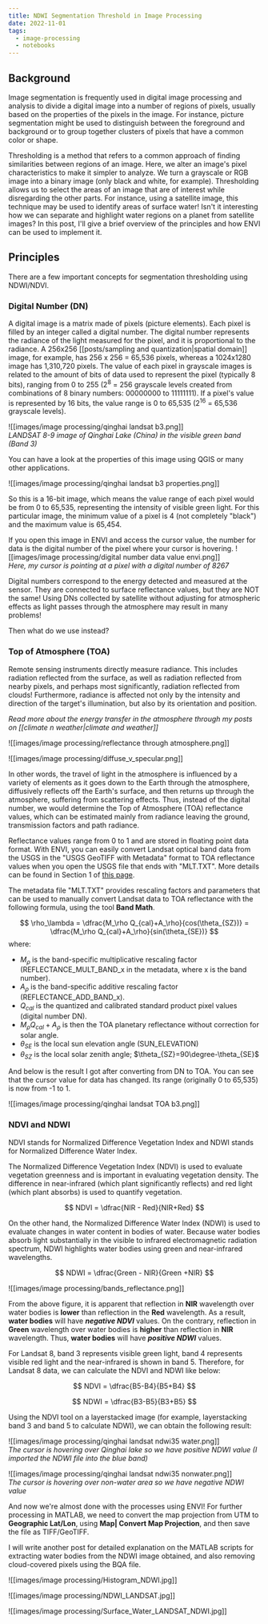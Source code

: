 ```yaml
---
title: NDWI Segmentation Threshold in Image Processing
date: 2022-11-01
tags:
  - image-processing
  - notebooks
---
```


## Background

Image segmentation is frequently used in digital image processing and analysis to divide a digital image into a number of regions of pixels, usually based on the properties of the pixels in the image. For instance, picture segmentation might be used to distinguish between the foreground and background or to group together clusters of pixels that have a common color or shape.

Thresholding is a method that refers to a common approach of finding similarities between regions of an image. Here, we alter an image's pixel characteristics to make it simpler to analyze. We turn a grayscale or RGB image into a binary image (only black and white, for example). Thresholding allows us to select the areas of an image that are of interest while disregarding the other parts. For instance, using a satellite image, this technique may be used to identify areas of surface water! Isn't it interesting how we can separate and highlight water regions on a planet from satellite images? In this post, I'll give a brief overview of the principles and how ENVI can be used to implement it.

## Principles

There are a few important concepts for segmentation thresholding using NDWI/NDVI.

### Digital Number (DN)

A digital image is a matrix made of pixels (picture elements). Each pixel is filled by an integer called a digital number. The digital number represents the radiance of the light measured for the pixel, and it is proportional to the radiance. A 256x256 [[posts/sampling and quantization|spatial domain]] image, for example, has 256 x 256 = 65,536 pixels, whereas a 1024x1280 image has 1,310,720 pixels. The value of each pixel in grayscale images is related to the amount of bits of data used to represent the pixel (typically 8 bits), ranging from 0 to 255 (2<sup>8</sup> = 256 grayscale levels created from combinations of 8 binary numbers: 00000000 to 11111111). If a pixel's value is represented by 16 bits, the value range is 0 to 65,535 (2<sup>16</sup> = 65,536 grayscale levels).

![[images/image processing/qinghai landsat b3.png]] 
 <span class = "caption">  
<i>LANDSAT 8-9 image of Qinghai Lake (China) in the visible green band (Band 3)
</i>
</span>

You can have a look at the properties of this image using QGIS or many other applications.

![[images/image processing/qinghai landsat b3 properties.png]]

So this is a 16-bit image, which means the value range of each pixel would be from 0 to 65,535, representing the intensity of visible green light. For this particular image, the minimum value of a pixel is 4 (not completely "black") and the maximum value is 65,454.

If you open this image in ENVI and access the cursor value, the number for data is the digital number of the pixel where your cursor is hovering.
 ![[images/image processing/digital number data value envi.png]]
 <span class = "caption">  
<i>Here, my cursor is pointing at a pixel with a digital number of 8267
</i>
</span>

Digital numbers correspond to the energy detected and measured at the sensor. They are connected to surface reflectance values, but they are NOT the same! Using DNs collected by satellite without adjusting for atmospheric effects as light passes through the atmosphere may result in many problems!

Then what do we use instead?

### Top of Atmosphere (TOA)

Remote sensing instruments directly measure radiance. This includes radiation reflected from the surface, as well as radiation reflected from nearby pixels, and perhaps most significantly, radiation reflected from clouds! Furthermore, radiance is affected not only by the intensity and direction of the target's illumination, but also by its orientation and position.

*Read more about the energy transfer in the atmosphere through my posts on [[climate n weather|climate and weather]]*

![[images/image processing/reflectance through atmosphere.png]]

![[images/image processing/diffuse_v_specular.png]]

In other words, the travel of light in the atmosphere is influenced by a variety of elements as it goes down to the Earth through the atmosphere, diffusively reflects off the Earth's surface, and then returns up through the atmosphere, suffering from scattering effects. Thus, instead of the digital number, we would determine the Top of Atmosphere (TOA) reflectance values, which can be estimated mainly from radiance leaving the ground, transmission factors and path radiance.

Reflectance values range from 0 to 1 and are stored in floating point data format. With ENVI, you can easily convert Landsat optical band data from the USGS in the "USGS GeoTIFF with Metadata" format to TOA reflectance values when you open the USGS file that ends with "MLT.TXT". More details can be found in Section 1 of [this page](https://yceo.yale.edu/how-convert-landsat-dns-top-atmosphere-toa-reflectance?fbclid=IwAR0UbHmDqOGd6FrrCxYh7CcCTHtwFZ7u6wJhEyMscWnD3wUHrUHSWIYjFVo).

The metadata file "MLT.TXT"  provides rescaling factors and parameters that can be used to manually convert Landsat data to TOA reflectance with the following formula, using the tool **Band Math**.

$$
\rho_\lambda = \dfrac{M_\rho Q_{cal}+A_\rho}{cos(\theta_{SZ})} = \dfrac{M_\rho Q_{cal}+A_\rho}{sin(\theta_{SE})}
$$
where:
- $M_\rho$ is the band-specific multiplicative rescaling factor (REFLECTANCE_MULT_BAND_x in the metadata, where x is the band number).
- $A_\rho$ is the band-specific additive rescaling factor (REFLECTANCE_ADD_BAND_x).
- $Q_{cal}$ is the quantized and calibrated standard product pixel values (digital number DN).
- $M_\rho Q_{cal} + A_\rho$ is then the TOA planetary reflectance without correction for solar angle.
- $\theta_{SE}$ is the local sun elevation angle (SUN_ELEVATION)
- $\theta_{SZ}$ is the local solar zenith angle; $\theta_{SZ}=90\degree-\theta_{SE}$

And below is the result I got after converting from DN to TOA. You can see that the cursor value for data has changed. Its range (originally 0 to 65,535) is now from -1 to 1.

![[images/image processing/qinghai landsat TOA b3.png]]

### NDVI and NDWI

NDVI stands for Normalized Difference Vegetation Index and NDWI stands for Normalized Difference Water Index.

The Normalized Difference Vegetation Index (NDVI) is used to evaluate vegetation greenness and is important in evaluating vegetation density. The difference in near-infrared (which plant significantly reflects) and red light (which plant absorbs) is used to quantify vegetation.

$$
NDVI = \dfrac{NIR - Red}{NIR+Red}
$$

On the other hand, the Normalized Difference Water Index (NDWI) is used to evaluate changes in water content in bodies of water. Because water bodies absorb light substantially in the visible to infrared electromagnetic radiation spectrum, NDWI highlights water bodies using green and near-infrared wavelengths.


$$
NDWI = \dfrac{Green - NIR}{Green +NIR}
$$



![[images/image processing/bands_reflectance.png]]

From the above figure, it is apparent that reflection in **NIR** wavelength over water bodies is **lower** than reflection in the **Red** wavelength. As a result, **water bodies** will have ***negative NDVI*** values. On the contrary, reflection in **Green** wavelength over water bodies is **higher** than reflection in **NIR** wavelength. Thus, **water bodies** will have ***positive NDWI*** values.

For Landsat 8, band 3 represents visible green light, band 4 represents visible red light and the near-infrared is shown in band 5. Therefore, for Landsat 8 data, we can calculate the NDVI and NDWI like below:


$$
NDVI = \dfrac{B5-B4}{B5+B4}
$$


$$
NDWI = \dfrac{B3-B5}{B3+B5}
$$

Using the NDVI tool on a layerstacked image (for example, layerstacking band 3 and band 5 to calculate NDWI), we can obtain the following result:

![[images/image processing/qinghai landsat ndwi35 water.png]]
<span class="caption">  
<i>The cursor is hovering over Qinghai lake so we have positive NDWI value (I imported the NDWI file into the blue band)
</i>
</span>

![[images/image processing/qinghai landsat ndwi35 nonwater.png]]
 <span class="caption">  
<i>The cursor is hovering over non-water area so we have negative NDWI value
</i>
</span>

And now we're almost done with the processes using ENVI! For further processing in MATLAB, we need to convert the map projection from UTM to **Geographic Lat/Lon**, using **Map| Convert Map Projection**, and then save the file as TIFF/GeoTIFF.

I will write another post for detailed explanation on the MATLAB scripts for extracting water bodies from the NDWI image obtained, and also removing cloud-covered pixels using the BQA file.

![[images/image processing/Histogram_NDWI.jpg]]

![[images/image processing/NDWI_LANDSAT.jpg]]

![[images/image processing/Surface_Water_LANDSAT_NDWI.jpg]]
